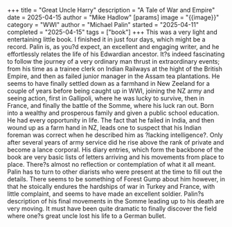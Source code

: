 +++
title = "Great Uncle Harry"
description = "A Tale of War and Empire"
date = 2025-04-15
author = "Mike Hadlow"
[params]
    image = "{{image}}"
    category = "WWI"
    author = "Michael Palin"
    started = "2025-04-11"
    completed = "2025-04-15"
    tags = ["book"]
+++
This was a very light and entertaining little book. I finished it in just four days, which might be a record. Palin is, as you?d expect, an excellent and engaging writer, and he effortlessly relates the life of his Edwardian ancestor. It?s indeed fascinating to follow the journey of a very ordinary man thrust in extraordinary events; from his time as a trainee clerk on Indian Railways at the hight of the British Empire, and then as failed junior manager in the Assam tea plantations. He seems to have finally settled down as a farmhand in New Zeeland for a couple of years before being caught up in WWI, joining the NZ army and seeing action, first in Gallipoli, where he was lucky to survive, then in France, and finally the battle of the Somme, where his luck ran out. Born into a wealthy and prosperous family and given a public school education. He had every opportunity in life. The fact that he failed in India, and then wound up as a farm hand in NZ, leads one to suspect that his Indian foreman was correct when he described him as ?lacking intelligence?. Only after several years of army service did he rise above the rank of private and become a lance corporal. His diary entries, which form the backbone of the book are very basic lists of letters arriving and his movements from place to place. There?s almost no reflection or contemplation of what it all meant. Palin has to turn to other diarists who were present at the time to fill out the details. There seems to be something of Forest Gump about him however, in that he stoically endures the hardships of war in Turkey and France, with little complaint, and seems to have made an excellent soldier. Palin?s description of his final movements in the Somme leading up to his death are very moving. It must have been quite dramatic to finally discover the field where one?s great uncle lost his life to a German bullet.
